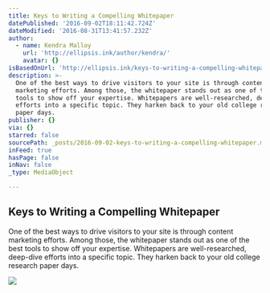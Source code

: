 ```yaml
---
title: Keys to Writing a Compelling Whitepaper
datePublished: '2016-09-02T18:11:42.724Z'
dateModified: '2016-08-31T13:41:57.232Z'
author:
  - name: Kendra Malloy
    url: 'http://ellipsis.ink/author/kendra/'
    avatar: {}
isBasedOnUrl: 'http://ellipsis.ink/keys-to-writing-a-compelling-whitepaper/'
description: >-
  One of the best ways to drive visitors to your site is through content
  marketing efforts. Among those, the whitepaper stands out as one of the best
  tools to show off your expertise. Whitepapers are well-researched, deep-dive
  efforts into a specific topic. They harken back to your old college research
  paper days.
publisher: {}
via: {}
starred: false
sourcePath: _posts/2016-09-02-keys-to-writing-a-compelling-whitepaper.md
inFeed: true
hasPage: false
inNav: false
_type: MediaObject

---
```

<article style=""><h1>Keys to Writing a Compelling Whitepaper</h1><p>One of the best ways to drive visitors to your site is through content marketing efforts. Among those, the whitepaper stands out as one of the best tools to show off your expertise. Whitepapers are well-researched, deep-dive efforts into a specific topic. They harken back to your old college research paper days.</p><img src="http://ellipsis.ink/wp-content/uploads/2015/12/Screen-Shot-2015-12-17-at-5.47.51-PM.png" /></article>
